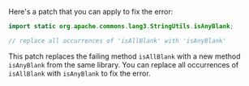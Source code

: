 Here's a patch that you can apply to fix the error:

```java
import static org.apache.commons.lang3.StringUtils.isAnyBlank;

// replace all occurrences of 'isAllBlank' with 'isAnyBlank'
```

This patch replaces the failing method `isAllBlank` with a new method `isAnyBlank` from the same library. You can replace all occurrences of `isAllBlank` with `isAnyBlank` to fix the error.
